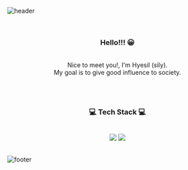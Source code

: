 ![header](https://capsule-render.vercel.app/api?type=waving&&color=gradient&height=100&section=header&fontSize=90)


<div align = "center">

<br/>
<h3>Hello!!! 😀</h3><br/>
Nice to meet you!, I'm Hyesil (sily).<br/>
My goal is to give good influence to society.<br/>



<br/><br/>
 
<h3>💻 Tech Stack 💻</h3>
 
<br/>



<img src="https://img.shields.io/badge/JavaScript-F7DF1E?style=flat-square&logo=JavaScript&logoColor=white"/>
<!--<img src="https://img.shields.io/badge/TypeScript-3178C6?style=flat-square&logo=TypeScript&logoColor=white"/>
<br>
<img src="https://img.shields.io/badge/Vue-4FC08D?style=flat-square&logo=Vue.js&logoColor=white"/>
<img src="https://img.shields.io/badge/React-61DAFB?style=flat-square&logo=React&logoColor=white"/>
<img src="https://img.shields.io/badge/Next.js-000000?style=flat-square&logo=Next.js&logoColor=white"/>
<br>
<img src="https://img.shields.io/badge/Django-092E20?style=flat-square&logo=Django&logoColor=white"/>
<img src="https://img.shields.io/badge/Git-F05032?style=flat-square&logo=Git&logoColor=white"/>-->
<img src="https://img.shields.io/badge/Python-3776AB?style=flat-square&logo=Python&logoColor=white"/>
<!--<img src="https://img.shields.io/badge/C-A8B9CC?style=flat-square&logo=C&logoColor=white"/>-->

</div>

<br/>

![footer](https://capsule-render.vercel.app/api?type=waving&&color=gradient&height=100&section=footer&fontSize=90)
